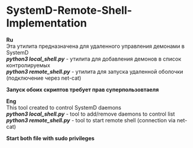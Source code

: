 # SystemD-Remote-Shell-Implementation
<b>Ru</b><br>
Эта утилита предназначена для удаленного управления демонами в SystemD <br>
***python3 local_shell.py*** - утилита для добавления демонов в список контролируемых<br>
***python3 remote_shell.py*** - утилита для запуска удаленной оболочки (подключение через net-cat)<br>

<b>Запуск обоих скриптов требует прав суперпользовтаеля</b><br>

<b>Eng</b><br>
This tool created to control SystemD daemons <br>
***python3 local_shell.py*** - tool to add/remove daemons to control list <br>
***python3 remote_shell.py*** - tool to start remote shell (connection via net-cat) <br>

<b>Start both file with sudo privileges</b>



